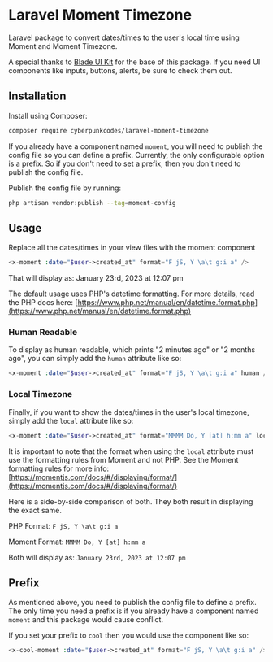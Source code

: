 # Laravel Moment Timezone

Laravel package to convert dates/times to the user's local time using Moment and Moment Timezone.

A special thanks to [Blade UI Kit](https://github.com/blade-ui-kit/blade-ui-kit) for the base of
this package. If you need UI components like inputs, buttons, alerts, be sure to check them out.

## Installation

Install using Composer:

```bash
composer require cyberpunkcodes/laravel-moment-timezone
```

If you already have a component named `moment`, you will need to publish the config file so you can
define a prefix. Currently, the only configurable option is a prefix. So if you don't need to set a
prefix, then you don't need to publish the config file.

Publish the config file by running:

```bash
php artisan vendor:publish --tag=moment-config
```

## Usage

Replace all the dates/times in your view files with the moment component

```php
<x-moment :date="$user->created_at" format="F jS, Y \a\t g:i a" />
```

That will display as: January 23rd, 2023 at 12:07 pm

The default usage uses PHP's datetime formatting. For more details, read the PHP docs here: [https://www.php.net/manual/en/datetime.format.php](https://www.php.net/manual/en/datetime.format.php)

### Human Readable

To display as human readable, which prints "2 minutes ago" or "2 months ago", you can simply add the `human` attribute like so:

```php
<x-moment :date="$user->created_at" format="F jS, Y \a\t g:i a" human />
```

### Local Timezone

Finally, if you want to show the dates/times in the user's local timezone, simply add the `local` attribute like so:

```php
<x-moment :date="$user->created_at" format="MMMM Do, Y [at] h:mm a" local />
```

It is important to note that the format when using the `local` attribute must use the formatting
rules from Moment and not PHP. See the Moment formatting rules for more info: [https://momentjs.com/docs/#/displaying/format/](https://momentjs.com/docs/#/displaying/format/)

Here is a side-by-side comparison of both. They both result in displaying the exact same.

PHP Format: `F jS, Y \a\t g:i a`

Moment Format: `MMMM Do, Y [at] h:mm a`

Both will display as: `January 23rd, 2023 at 12:07 pm`

## Prefix

As mentioned above, you need to publish the config file to define a prefix. The only time you need
a prefix is if you already have a component named `moment` and this package would cause conflict.

If you set your prefix to `cool` then you would use the component like so:

```php
<x-cool-moment :date="$user->created_at" format="F jS, Y \a\t g:i a" />
```
